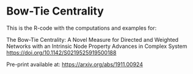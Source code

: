 # Bow-Tie Centrality

This is the R-code with the computations and examples for:

The Bow-Tie Centrality: A Novel Measure for Directed and Weighted Networks with an Intrinsic Node Property
Advances in Complex System
https://doi.org/10.1142/S0219525919500188

Pre-print available at: https://arxiv.org/abs/1911.00924
